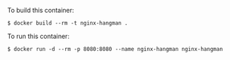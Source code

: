 To build this container:
```
$ docker build --rm -t nginx-hangman .
```


To run this container:
```
$ docker run -d --rm -p 8080:8080 --name nginx-hangman nginx-hangman
```
